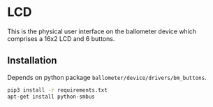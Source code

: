 # LCD

This is the physical user interface on the ballometer device which comprises a 16x2 LCD
and 6 buttons.

## Installation

Depends on python package ```ballometer/device/drivers/bm_buttons```.

```bash
pip3 install -r requirements.txt
apt-get install python-smbus
```


